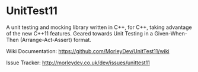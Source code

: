 UnitTest11
==========

A unit testing and mocking library written in C++, for C++, taking advantage of the new C++11 features. 
Geared towards Unit Testing in a Given-When-Then (Arrange-Act-Assert) format.

Wiki Documentation: https://github.com/MorleyDev/UnitTest11/wiki

Issue Tracker: http://morleydev.co.uk/dev/issues/unittest11
